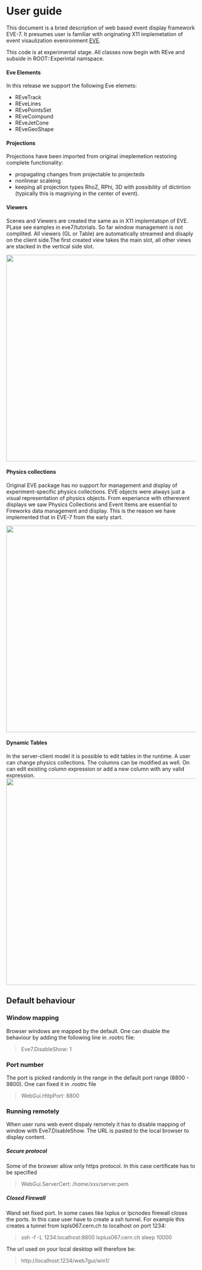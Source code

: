 
# User guide

This document is a bried description of web based event display framework EVE-7. It presumes user is familiar with originating X11 implemetation of event visaulization evenironment [EVE](https://root.cern.ch/doc/v614/group__TEve.html).

This code is at experimental stage. All classes now begin with REve and subside in ROOT::Experintal namspace.

#### Eve Elements
In this release we support the following Eve elemets:
  * REveTrack
  * REveLines
  * REvePointsSet
  * REveCoimpund
  * REveJetCone
  * REveGeoShape
  
#### Projections
 Projections have been imported from original imeplemetion restoring complete functionality:
   * propagating changes from projectable to projecteds
   * nonlinear scaleing 
   * keeping all projection types RhoZ, RPhi, 3D with possibility of dictirtion (typically this is magniying in the center of event).
  
#### Viewers  
 Scenes and Viewers are created the same as in X11 implemtatopn of EVE. PLase see eamples in eve7/tutorials.
 So far window management is not complited. All viewers (GL or Table) are automatically streamed and disaply on the client side.The first created view takes the main slot, all other views are stacked in the vertical side slot.
 
  <a href="url"><img src="https://genki.physics.ucsd.edu/alja/event-demo.png"  width="550" ></a>

#### Physics collections
Original EVE package has no support for management and display of
experiment-specific physics collections. EVE objects were always just
a visual representation of physics objects.
From experiance with otherevent displays we saw Physics Collections and Event
Items are essential to Fireworks data management and display. This is
the reason we have implemented that in EVE-7 from the early
start. 

<a href="url"><img src="https://genki.physics.ucsd.edu/alja/collection.png"  width="550" ></a>

#### Dynamic Tables

In the server-client model it is possible to edit tables in the
runtime. A user can change physics collections. The columns can be
modified as well. On can edit existing column expression or add a new
column with any valid expression.
<br/>
<a href="url"><img src="https://genki.physics.ucsd.edu/alja/table.png"  width="550" ></a>

## Default behaviour
### Window mapping
Browser windows are mapped by the default. One can disable the behaviour by adding the following line in .rootrc file:
> Eve7.DisableShow: 1


### Port number
The port is picked randomly in the range in the default port range (8800 - 9800). One can fixed it in .rootrc file 
> WebGui.HttpPort:            8800

### Running remotely
When user runs web event dispaly remotely it has to disable mapping of window with Eve7.DisableShow. The URL is pasted to the local browser to display content.

##### Secure protocol
Some of the browser allow only https protocol. In this case certificate has to be specified 
> WebGui.ServerCert:          /home/xxx/server.pem


##### Closed Firewall
Wand set fixed port. In some cases like lxplus or lpcnodes firewall closes the ports. In this case user have to create a ssh tunnel. For example this 
creates a tunnel from lxpls067.cern.ch to localhost on port 1234:

> ssh -f -L 1234:localhost:8800 lxplus067.cern.ch sleep 10000

The url used on your local desktop will therefore be:

> http://localhost:1234/web7gui/win1/


